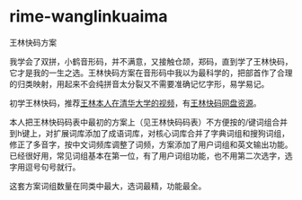 # rime-wanglinkuaima
王林快码方案

我学会了双拼，小鹤音形码，并不满意，又接触仓颉，郑码，直到学了王林快码，它才是我的一生之选。王林快码方案在音形码中我以为最科学的，把部首作了合理的归类映射，用起来不会纯拼音太分裂又不需要准确记忆字形，易学易记。

初学王林快码，推荐[王林本人在清华大学的视频](https://v.youku.com/v_show/id_XMTQ5NDQ2NjI0.html?playMode=pugv&frommaciku=1)，有[王林快码网盘资源](http://jdkm.ysepan.com/)。

本人把王林快码码表中最初的方案上（见王林快码码表）不方便按的/键词组合并到h键上，对扩展词库添加了成语词库，对核心词库合并了字典词组和搜狗词组，修正了多音字，按中文词频库调整了词频，方案添加了用户词组和英文输出功能。已经很好用，常见词组基本在第一位，有了用户词组功能，也不用第二次选字，选字用逗号句号就行。

这套方案词组数量在同类中最大，选词最精，功能最全。
